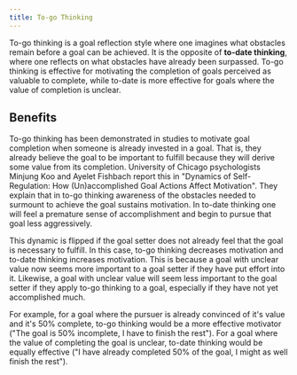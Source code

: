 ```yaml
---
title: To-go Thinking
---
```

To-go thinking is a goal reflection style where one imagines what obstacles remain before a goal can be achieved. It is the opposite of **to-date thinking**, where one reflects on what obstacles have already been surpassed. To-go thinking is effective for motivating the completion of goals perceived as valuable to complete, while to-date is more effective for goals where the value of completion is unclear.

## Benefits

To-go thinking has been demonstrated in studies to motivate goal completion when someone is already invested in a goal. That is, they already believe the goal to be important to fulfill because they will derive some value from its completion. University of Chicago psychologists Minjung Koo and Ayelet Fishbach report this in "Dynamics of Self-Regulation: How (Un)accomplished Goal Actions Affect Motivation". They explain that in to-go thinking awareness of the obstacles needed to surmount to achieve the goal sustains motivation. In to-date thinking one will feel a premature sense of accomplishment and begin to pursue that goal less aggressively.

This dynamic is flipped if the goal setter does not already feel that the goal is necessary to fulfill. In this case, to-go thinking decreases motivation and to-date thinking increases motivation. This is because a goal with unclear value now seems more important to a goal setter if they have put effort into it. Likewise, a goal with unclear value will seem less important to the goal setter if they apply to-go thinking to a goal, especially if they have not yet accomplished much.

For example, for a goal where the pursuer is already convinced of it's value and it's 50% complete, to-go thinking would be a more effective motivator ("The goal is 50% incomplete, I have to finish the rest"). For a goal where the value of completing the goal is unclear, to-date thinking would be equally effective ("I have already completed 50% of the goal, I might as well finish the rest").
